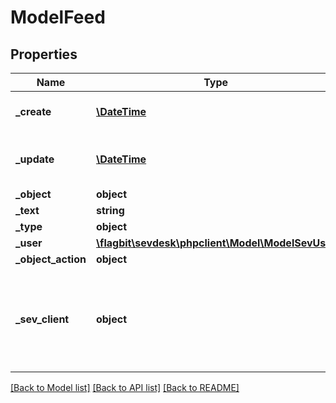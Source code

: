 # ModelFeed

## Properties
Name | Type | Description | Notes
------------ | ------------- | ------------- | -------------
**_create** | [**\DateTime**](\DateTime.md) | creation date of the feed | [optional] 
**_update** | [**\DateTime**](\DateTime.md) | date the feed was last updated | [optional] 
**_object** | **object** |  | [optional] 
**_text** | **string** |  | [optional] 
**_type** | **object** |  | [optional] 
**_user** | [**\flagbit\sevdesk\phpclient\Model\ModelSevUser**](ModelSevUser.md) |  | [optional] 
**_object_action** | **object** |  | [optional] 
**_sev_client** | **object** | sevClient is the unique id every customer has and is used in nearly all operations | [optional] 

[[Back to Model list]](../README.md#documentation-for-models) [[Back to API list]](../README.md#documentation-for-api-endpoints) [[Back to README]](../README.md)


